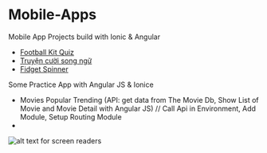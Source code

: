 # Mobile-Apps

Mobile App Projects build with Ionic & Angular

* [Football Kit Quiz](https://play.google.com/store/apps/details?id=com.mtstudio.footballkitsquiz)
* [Truyện cười song ngữ](https://play.google.com/store/apps/details?id=com.mtstudio.lightstar.truyencuoisongngu)
* [Fidget Spinner](https://play.google.com/store/apps/details?id=com.mtstudio.relaxgame.fidgethandspinnergalaxy)


Some Practice App with Angular JS & Ionice
* Movies Popular Trending
(API: get data from The Movie Db, Show List of Movie and Movie Detail with Angular JS) 
// Call Api in Environment, Add Module, Setup Routing Module
* 
![alt text for screen readers](/path/to/image.png "Movie Trending App")
